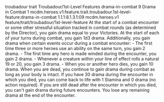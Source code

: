 <ability>
  <metadata>
    <class>troubadour</class>
    <feature_type>trait</feature_type>
    <file_dpath>Troubadour/1st-Level Features</file_dpath>
    <item_id>drama-in-combat</item_id>
    <item_index>9</item_index>
    <item_name>Drama in Combat</item_name>
    <level>1</level>
    <scc>mcdm.heroes.v1:feature.trait.troubadour.1st-level-feature:drama-in-combat</scc>
    <scdc>1.1.1:8.1.3.1:09</scdc>
    <source>mcdm.heroes.v1</source>
    <type>feature/trait/troubadour/1st-level-feature</type>
  </metadata>
  <effects>
    <effect type="mundane">At the start of a combat encounter or some other stressful situation tracked in combat rounds (as determined by the Director), you gain drama equal to your Victories. At the start of each of your turns during combat, you gain 1d3 drama.
Additionally, you gain drama when certain events occur during a combat encounter:
- The first time three or more heroes use an ability on the same turn, you gain 2 drama.
- The first time any hero is made winded during the encounter, you gain 2 drama.
- Whenever a creature within your line of effect rolls a natural 19 or 20, you gain 3 drama.
- When you or another hero dies, you gain 10 drama.
When you are dead, you continue to gain drama during combat as long as your body is intact. If you have 30 drama during the encounter in which you died, you can come back to life with 1 Stamina and 0 drama (no action required). If you are still dead after the encounter in which you died, you can&apos;t gain drama during future encounters.
You lose any remaining drama at the end of the encounter.</effect>
  </effects>
</ability>
